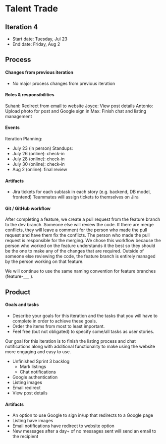 # Talent Trade

## Iteration 4

 * Start date: Tuesday, Jul 23
 * End date: Friday, Aug 2

## Process

#### Changes from previous iteration

* No major process changes from previous iteration

#### Roles & responsibilities

Suhani: Redirect from email to website
Joyce: View post details
Antonio: Upload photo for post and Google sign in
Max: Finish chat and listing management 

#### Events

Iteration Planning:
* July 23 (in person)
Standups:
* July 26 (online): check-in
* July 28 (online): check-in
* July 30 (online): check-in
* Aug 2 (online): final review

#### Artifacts

* Jira tickets for each subtask in each story (e.g. backend, DB model, frontend) Teammates will assign tickets to themselves on Jira

#### Git / GitHub workflow

After completing a feature, we create a pull request from the feature branch to the dev branch. Someone else will review the code. If there are merge conflicts, they will leave a comment for the person who made the pull request and have them fix the conflicts. The person who made the pull request is responsible for the merging. We chose this workflow because the person who worked on the feature understands it the best so they should be the one to make any of the changes that are required. Outside of someone else reviewing the code, the feature branch is entirely managed by the person working on that feature.

We will continue to use the same naming convention for feature branches (feature-___ ).


## Product

#### Goals and tasks

 * Describe your goals for this iteration and the tasks that you will have to complete in order to achieve these goals.
 * Order the items from most to least important.
 * Feel free (but not obligated) to specify some/all tasks as user stories.

Our goal for this iteration is to finish the listing process and chat notifications along with additional functionality to make using the website more engaging and easy to use.
* Unfinished Sprint 3 backlog
	* Mark listings
	* Chat notifications
* Google authentication
* Listing images
* Email redirect
* View post details

#### Artifacts

* An option to use Google to sign in/up that redirects to a Google page
* Listing have images
* Email notifications have redirect to website option
* New messages after a day+ of no messages sent will send an email to the recipient
